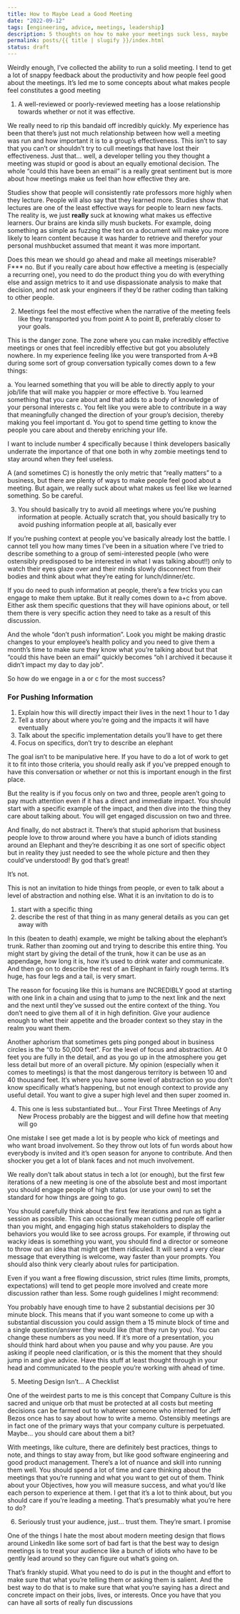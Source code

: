 ```yaml
---
title: How to Maybe Lead a Good Meeting
date: "2022-09-12"
tags: [engineering, advice, meetings, leadership]
description: 5 thoughts on how to make your meetings suck less, maybe
permalink: posts/{{ title | slugify }}/index.html
status: draft
---
```


Weirdly enough, I’ve collected the ability to run a solid meeting. I tend to get a lot of snappy feedback about the productivity and how people feel good about the meetings. It’s led me to some concepts about what makes people feel constitutes a good meeting

1. A well-reviewed or poorly-reviewed meeting has a loose relationship towards whether or not it was effective.

We really need to rip this bandaid off incredibly quickly. My experience has been that there’s just not much relationship between how well a meeting was run and how important it is to a group’s effectiveness. This isn’t to say that you can’t or shouldn’t try to cull meetings that have lost their effectiveness. Just that… well, a developer telling you they thought a meeting was stupid or good is about an equally emotional decision. The whole “could this have been an email” is a really great sentiment but is more about how meetings make us feel than how effective they are.

Studies show that people will consistently rate professors more highly when they lecture. People will also say that they learned more. Studies show that lectures are one of the least effective ways for people to learn new facts. The reality is, we just **really** suck at knowing what makes us effective learners. Our brains are kinda silly mush buckets. For example, doing something as simple as fuzzing the text on a document will make you more likely to learn content because it was harder to retrieve and therefor your personal mushbucket assumed that meant it was more important.

Does this mean we should go ahead and make all meetings miserable? F\*\*\* no. But if you really care about how effective a meeting is (especially a recurring one), you need to do the product thing you do with everything else and assign metrics to it and use dispassionate analysis to make that decision, and not ask your engineers if they’d be rather coding than talking to other people.

2. Meetings feel the most effective when the narrative of the meeting feels like they transported you from point A to point B, preferably closer to your goals.

This is the danger zone. The zone where you can make incredibly effective meetings or ones that feel incredibly effective but got you absolutely nowhere. In my experience feeling like you were transported from A→B during some sort of group conversation typically comes down to a few things:

a. You learned something that you will be able to directly apply to your job/life that will make you happier or more effective
b. You learned something that you care about and that adds to a body of knowledge of your personal interests
c. You felt like you were able to contribute in a way that meaningfully changed the direction of your group’s decision, thereby making you feel important
d. You got to spend time getting to know the people you care about and thereby enriching your life.

I want to include number 4 specifically because I think developers basically underrate the importance of that one both in why zombie meetings tend to stay around when they feel useless.

A (and sometimes C) is honestly the only metric that “really matters” to a business, but there are plenty of ways to make people feel good about a meeting. But again, we really suck about what makes us feel like we learned something. So be careful.

3. You should basically try to avoid all meetings where you’re pushing information at people. Actually scratch that, you should basically try to avoid pushing information people at all, basically ever

If you’re pushing context at people you’ve basically already lost the battle. I cannot tell you how many times I’ve been in a situation where I’ve tried to describe something to a group of semi-interested people (who were ostensibly predisposed to be interested in what I was talking about!!) only to watch their eyes glaze over and their minds slowly disconnect from their bodies and think about what they’re eating for lunch/dinner/etc.

If you do need to push information at people, there’s a few tricks you can engage to make them uptake. But it really comes down to a+c from above. Either ask them specific questions that they will have opinions about, or tell them there is very specific action they need to take as a result of this discussion.

And the whole “don’t push information”. Look you might be making drastic changes to your employee’s health policy and you need to give them a month’s time to make sure they know what you’re talking about but that “could this have been an email” quickly becomes “oh I archived it because it didn’t impact my day to day job”.

So how do we engage in a or c for the most success?

### For Pushing Information

1. Explain how this will directly impact their lives in the next 1 hour to 1 day
2. Tell a story about where you’re going and the impacts it will have eventually
3. Talk about the specific implementation details you’ll have to get there
4. Focus on specifics, don’t try to describe an elephant

The goal isn’t to be manipulative here. If you have to do a lot of work to get it to fit into those criteria, you should really ask if you’ve prepped enough to have this conversation or whether or not this is important enough in the first place.

But the reality is if you focus only on two and three, people aren’t going to pay much attention even if it has a direct and immediate impact. You should start with a specific example of the impact, and then dive into the thing they care about talking about. You will get engaged discussion on two and three.

And finally, do not abstract it. There’s that stupid aphorism that business people love to throw around where you have a bunch of idiots standing around an Elephant and they’re describing it as one sort of specific object but in reality they just needed to see the whole picture and then they could’ve understood! By god that’s great!

It’s not.

This is not an invitation to hide things from people, or even to talk about a level of abstraction and nothing else. What it is an invitation to do is to

1. start with a specific thing
2. describe the rest of that thing in as many general details as you can get away with

In this (beaten to death) example, we might be talking about the elephant’s trunk. Rather than zooming out and trying to describe this entire thing. You might start by giving the detail of the trunk, how it can be use as an appendage, how long it is, how it’s used to drink water and communicate. And then go on to describe the rest of an Elephant in fairly rough terms. It’s huge, has four legs and a tail, is very smart.

The reason for focusing like this is humans are INCREDIBLY good at starting with one link in a chain and using that to jump to the next link and the next and the next until they’ve sussed out the entire context of the thing. You don’t need to give them all of it in high definition. Give your audience enough to whet their appetite and the broader context so they stay in the realm you want them.

Another aphorism that sometimes gets ping ponged about in business circles is the “0 to 50,000 feet”. For the level of focus and abstraction. At 0 feet you are fully in the detail, and as you go up in the atmosphere you get less detail but more of an overall picture. My opinion (especially when it comes to meetings) is that the most dangerous territory is between 10 and 40 thousand feet. It’s where you have some level of abstraction so you don’t know specifically what’s happening, but not enough context to provide any useful detail. You want to give a super high level and then super zoomed in.

4. This one is less substantiated but… Your First Three Meetings of Any New Process probably are the biggest and will define how that meeting will go

One mistake I see get made a lot is by people who kick of meetings and who want broad involvement. So they throw out lots of fun words about how everybody is invited and it’s open season for anyone to contribute. And then shocker you get a lot of blank faces and not much involvement.

We really don’t talk about status in tech a lot (or enough), but the first few iterations of a new meeting is one of the absolute best and most important you should engage people of high status (or use your own) to set the standard for how things are going to go.

You should carefully think about the first few iterations and run as tight a session as possible. This can occasionally mean cutting people off earlier than you might, and engaging high status stakeholders to display the behaviors you would like to see across groups. For example, if throwing out wacky ideas is something you want, you should find a director or someone to throw out an idea that might get them ridiculed. It will send a very clear message that everything is welcome, way faster than your prompts. You should also think very clearly about rules for participation.

Even if you want a free flowing discussion, strict rules (time limits, prompts, expectations) will tend to get people more involved and create more discussion rather than less. Some rough guidelines I might recommend:

You probably have enough time to have 2 substantial decisions per 30 minute block. This means that if you want someone to come up with a substantial discussion you could assign them a 15 minute block of time and a single question/answer they would like (that they run by you). You can change these numbers as you need. If it’s more of a presentation, you should think hard about when you pause and why you pause. Are you asking if people need clarification, or is this the moment that they should jump in and give advice. Have this stuff at least thought through in your head and communicated to the people you’re working with ahead of time.

5. Meeting Design Isn’t… A Checklist

One of the weirdest parts to me is this concept that Company Culture is this sacred and unique orb that must be protected at all costs but meeting decisions can be farmed out to whatever someone who interned for Jeff Bezos once has to say about how to write a memo. Ostensibly meetings are in fact one of the primary ways that your company culture is perpetuated. Maybe… you should care about them a bit?

With meetings, like culture, there are definitely best practices, things to note, and things to stay away from, but like good software engineering and good product management. There’s a lot of nuance and skill into running them well. You should spend a lot of time and care thinking about the meetings that you’re running and what you want to get out of them. Think about your Objectives, how you will measure success, and what you’d like each person to experience at them. I get that it’s a lot to think about, but you should care if you’re leading a meeting. That’s presumably what you’re here to do?

6. Seriously trust your audience, just… trust them. They’re smart. I promise

One of the things I hate the most about modern meeting design that flows around LinkedIn like some sort of bad fart is that the best way to design meetings is to treat your audience like a bunch of idiots who have to be gently lead around so they can figure out what’s going on.

That’s frankly stupid. What you need to do is put in the thought and effort to make sure that what you’re telling them or asking them is salient. And the best way to do that is to make sure that what you’re saying has a direct and concrete impact on their jobs, lives, or interests. Once you have that you can have all sorts of really fun discussions
